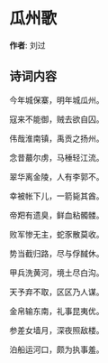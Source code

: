 # 瓜州歌

**作者**: 刘过

## 诗词内容

今年城保寨，明年城瓜州。

寇来不能御，贼去欲自囚。

伟哉淮南镇，禹贡之扬州。

念昔蕞尔虏，马棰轻江流。

翠华离金陵，人有李郭不。

幸被帐下儿，一箭毙其酋。

帝羓有遗臭，鲜血粘髑髅。

败军惨无主，蛇豕散莫收。

势当截归路，尽与俘馘休。

甲兵洗黄河，境土尽白沟。

天予弃不取，区区乃人谋。

金帛输东南，礼事昆夷优。

参差女墙月，深夜照敌楼。

泊船运河口，颇为执事羞。

